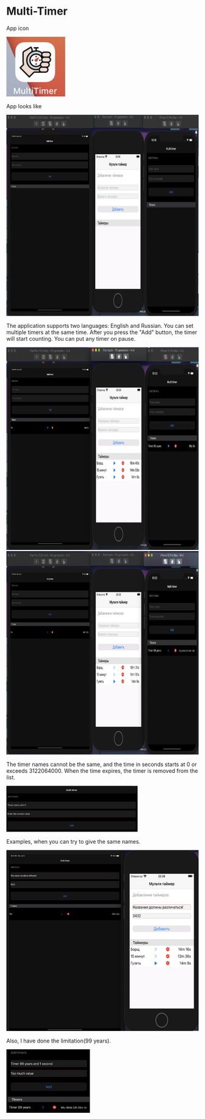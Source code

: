 # Multi-Timer


App icon

<img src="https://github.com/StuLolka/Multi-Timer/blob/main/Screens/appIcon.png" width="154" height="156">


App looks like

<img src="https://github.com/StuLolka/Multi-Timer/blob/main/Screens/Timers3.png" width="844" height="526">


The application supports two languages: English and Russian. You can set multiple timers at the same time. After you press the "Add" button, the timer will start counting. You can put any timer on pause. 

<img src="https://github.com/StuLolka/Multi-Timer/blob/main/Screens/Timers2.png" width="840" height="530">


<img src="https://github.com/StuLolka/Multi-Timer/blob/main/Screens/Timers1.png" width="840" height="532">


The timer names cannot be the same, and the time in seconds starts at 0 or exceeds 3122064000. When the time expires, the timer is removed from the list.  

<img src="https://github.com/StuLolka/Multi-Timer/blob/main/Screens/TimerStartsWith0.png" width="344" height="120">

Examples, when you can try to give the same names.

<img src="https://github.com/StuLolka/Multi-Timer/blob/main/Screens/NameDifferent.png" width="595" height="473">

Also, I have done the limitation(99 years).

<img src="https://github.com/StuLolka/Multi-Timer/blob/main/Screens/tooMuch.png" width="219" height="166">
